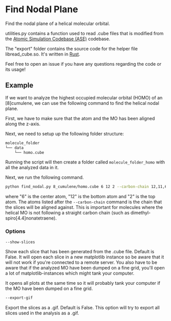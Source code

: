 # Find Nodal Plane
Find the nodal plane of a helical molecular orbital.

utilities.py contains a function used to read .cube files that is modified from the [Atomic Simulation Codebase (ASE)](https://wiki.fysik.dtu.dk/ase/) codebase.

The "export" folder contains the source code for the helper file libread_cube.so. It's written in [Rust](https://www.rust-lang.org/).

Feel free to open an issue if you have any questions regarding the code or its usage!


## Example
If we want to analyze the highest occupied molecular orbital (HOMO) of an \[8\]cumulene, we can use the following command to find the helical nodal plane.

First, we have to make sure that the atom and the MO has been aligned along the z-axis.

Next, we need to setup up the following folder structure:
```bash
molecule_folder
└── data
    └── homo.cube
```
Running the script will then create a folder called `molecule_folder_homo` with all the analyzed data in it.

Next, we run the following command.
```bash
python find_nodal.py 8_cumulene/homo.cube 6 12 2 --carbon-chain 12,11,6,4,2
```
where "6" is the center atom, "12" is the bottom atom and "2" is the top atom. The atoms listed after the `--carbon-chain` command is the chain that the slices will be aligned against. This is important for molecules where the helical MO is not following a straight carbon chain (such as dimethyl-spiro[4.4]nonatetraene).

### Options
```bash
--show-slices
```
Show each slice that has been generated from the .cube file. Default is False. It will open each slice in a new matplotlib instance so be aware that it will not work if you're connected to a remote server. You also have to be aware that if the analyzed MO have been dumped on a fine grid, you'll open a lot of matplotlib-instances which might tank your computer.

It opens all plots at the same time so it will probably tank your computer if the MO have been dumped on a fine grid.

```bash
--export-gif
```
Export the slices as a .gif. Default is False. This option will try to export all slices used in the analysis as a .gif.
